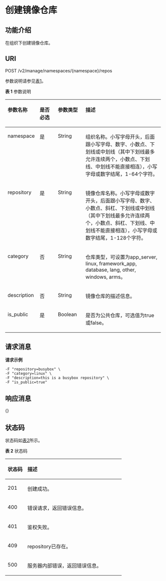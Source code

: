 # 创建镜像仓库<a name="swr_02_0030"></a>

## 功能介绍<a name="section14905762191056"></a>

在组织下创建镜像仓库。

## URI<a name="section10482810165331"></a>

POST /v2/manage/namespaces/\{namespace\}/repos

参数说明请参见[表1](#table155961192716)。

**表 1**  参数说明

<a name="table155961192716"></a>
<table><thead align="left"><tr id="row66016114276"><th class="cellrowborder" valign="top" width="18.48184818481848%" id="mcps1.2.5.1.1"><p id="p1969191112717"><a name="p1969191112717"></a><a name="p1969191112717"></a>参数名称</p>
</th>
<th class="cellrowborder" valign="top" width="12.09120912091209%" id="mcps1.2.5.1.2"><p id="p1311119571031"><a name="p1311119571031"></a><a name="p1311119571031"></a>是否必选</p>
</th>
<th class="cellrowborder" valign="top" width="17.95179517951795%" id="mcps1.2.5.1.3"><p id="p14796031194218"><a name="p14796031194218"></a><a name="p14796031194218"></a>参数类型</p>
</th>
<th class="cellrowborder" valign="top" width="51.475147514751484%" id="mcps1.2.5.1.4"><p id="p20214193316271"><a name="p20214193316271"></a><a name="p20214193316271"></a>描述</p>
</th>
</tr>
</thead>
<tbody><tr id="row12601115273"><td class="cellrowborder" valign="top" width="18.48184818481848%" headers="mcps1.2.5.1.1 "><p id="p8692191132719"><a name="p8692191132719"></a><a name="p8692191132719"></a>namespace</p>
</td>
<td class="cellrowborder" valign="top" width="12.09120912091209%" headers="mcps1.2.5.1.2 "><p id="p1611814571310"><a name="p1611814571310"></a><a name="p1611814571310"></a><span>是</span></p>
</td>
<td class="cellrowborder" valign="top" width="17.95179517951795%" headers="mcps1.2.5.1.3 "><p id="p48011931194218"><a name="p48011931194218"></a><a name="p48011931194218"></a><span>String</span></p>
</td>
<td class="cellrowborder" valign="top" width="51.475147514751484%" headers="mcps1.2.5.1.4 "><p id="p7304102751814"><a name="p7304102751814"></a><a name="p7304102751814"></a>组织名称。小写字母开头，后面跟小写字母、数字、小数点、下划线或中划线（其中下划线最多允许连续两个，小数点、下划线、中划线不能直接相连），小写字母或数字结尾，1-64个字符。</p>
</td>
</tr>
<tr id="row164071156482"><td class="cellrowborder" valign="top" width="18.48184818481848%" headers="mcps1.2.5.1.1 "><p id="p26761358193942"><a name="p26761358193942"></a><a name="p26761358193942"></a>repository</p>
</td>
<td class="cellrowborder" valign="top" width="12.09120912091209%" headers="mcps1.2.5.1.2 "><p id="p10507114164313"><a name="p10507114164313"></a><a name="p10507114164313"></a><span>是</span></p>
</td>
<td class="cellrowborder" valign="top" width="17.95179517951795%" headers="mcps1.2.5.1.3 "><p id="p105058419438"><a name="p105058419438"></a><a name="p105058419438"></a><span>String</span></p>
</td>
<td class="cellrowborder" valign="top" width="51.475147514751484%" headers="mcps1.2.5.1.4 "><p id="p36896234193942"><a name="p36896234193942"></a><a name="p36896234193942"></a>镜像仓库名称。小写字母或数字开头，后面跟小写字母、数字、小数点、斜杠、下划线或中划线（其中下划线最多允许连续两个，小数点、斜杠、下划线、中划线不能直接相连），小写字母或数字结尾，1-128个字符。</p>
</td>
</tr>
<tr id="row424641815486"><td class="cellrowborder" valign="top" width="18.48184818481848%" headers="mcps1.2.5.1.1 "><p id="p20306355191926"><a name="p20306355191926"></a><a name="p20306355191926"></a>category</p>
</td>
<td class="cellrowborder" valign="top" width="12.09120912091209%" headers="mcps1.2.5.1.2 "><p id="p81732214106"><a name="p81732214106"></a><a name="p81732214106"></a>否</p>
</td>
<td class="cellrowborder" valign="top" width="17.95179517951795%" headers="mcps1.2.5.1.3 "><p id="p2351162432"><a name="p2351162432"></a><a name="p2351162432"></a><span>String</span></p>
</td>
<td class="cellrowborder" valign="top" width="51.475147514751484%" headers="mcps1.2.5.1.4 "><p id="p54656508191926"><a name="p54656508191926"></a><a name="p54656508191926"></a>仓库类型，可设置为app_server, linux, framework_app, database, lang, other, windows, arms。</p>
</td>
</tr>
<tr id="row1494792215487"><td class="cellrowborder" valign="top" width="18.48184818481848%" headers="mcps1.2.5.1.1 "><p id="p8547791191916"><a name="p8547791191916"></a><a name="p8547791191916"></a>description</p>
</td>
<td class="cellrowborder" valign="top" width="12.09120912091209%" headers="mcps1.2.5.1.2 "><p id="p174341428132912"><a name="p174341428132912"></a><a name="p174341428132912"></a>否</p>
</td>
<td class="cellrowborder" valign="top" width="17.95179517951795%" headers="mcps1.2.5.1.3 "><p id="p1989631624318"><a name="p1989631624318"></a><a name="p1989631624318"></a><span>String</span></p>
</td>
<td class="cellrowborder" valign="top" width="51.475147514751484%" headers="mcps1.2.5.1.4 "><p id="p47751480191916"><a name="p47751480191916"></a><a name="p47751480191916"></a>镜像仓库的描述信息。</p>
</td>
</tr>
<tr id="row1494762244817"><td class="cellrowborder" valign="top" width="18.48184818481848%" headers="mcps1.2.5.1.1 "><p id="p5865065310418"><a name="p5865065310418"></a><a name="p5865065310418"></a>is_public</p>
</td>
<td class="cellrowborder" valign="top" width="12.09120912091209%" headers="mcps1.2.5.1.2 "><p id="p5904142612438"><a name="p5904142612438"></a><a name="p5904142612438"></a><span>是</span></p>
</td>
<td class="cellrowborder" valign="top" width="17.95179517951795%" headers="mcps1.2.5.1.3 "><p id="p471339810418"><a name="p471339810418"></a><a name="p471339810418"></a>Boolean</p>
</td>
<td class="cellrowborder" valign="top" width="51.475147514751484%" headers="mcps1.2.5.1.4 "><p id="p4624092710418"><a name="p4624092710418"></a><a name="p4624092710418"></a>是否为公共仓库，可选值为true或false。</p>
</td>
</tr>
</tbody>
</table>

## 请求消息<a name="section3270966102931"></a>

**请求示例**

```
-F "repository=busybox" \
-F "category=linux" \
-F "description=this is a busybox repository" \
-F "is_public=true"
```

## 响应消息<a name="section46271297104114"></a>

\{\}

## 状态码<a name="section5365169104253"></a>

状态码如[表2](#table1537514248301)所示。

**表 2**  状态码

<a name="table1537514248301"></a>
<table><thead align="left"><tr id="row183751324163014"><th class="cellrowborder" valign="top" width="16.99%" id="mcps1.2.3.1.1"><p id="p1437512453016"><a name="p1437512453016"></a><a name="p1437512453016"></a>状态码</p>
</th>
<th class="cellrowborder" valign="top" width="83.00999999999999%" id="mcps1.2.3.1.2"><p id="p23751724153018"><a name="p23751724153018"></a><a name="p23751724153018"></a>描述</p>
</th>
</tr>
</thead>
<tbody><tr id="row837511241306"><td class="cellrowborder" valign="top" width="16.99%" headers="mcps1.2.3.1.1 "><p id="p53752024103012"><a name="p53752024103012"></a><a name="p53752024103012"></a>201</p>
</td>
<td class="cellrowborder" valign="top" width="83.00999999999999%" headers="mcps1.2.3.1.2 "><p id="p5375162413308"><a name="p5375162413308"></a><a name="p5375162413308"></a>创建成功。</p>
</td>
</tr>
<tr id="row13375142417305"><td class="cellrowborder" valign="top" width="16.99%" headers="mcps1.2.3.1.1 "><p id="p11375724133011"><a name="p11375724133011"></a><a name="p11375724133011"></a>400</p>
</td>
<td class="cellrowborder" valign="top" width="83.00999999999999%" headers="mcps1.2.3.1.2 "><p id="p13761324103020"><a name="p13761324103020"></a><a name="p13761324103020"></a>错误请求，返回错误信息。</p>
</td>
</tr>
<tr id="row1293417915613"><td class="cellrowborder" valign="top" width="16.99%" headers="mcps1.2.3.1.1 "><p id="p2093513935619"><a name="p2093513935619"></a><a name="p2093513935619"></a>401</p>
</td>
<td class="cellrowborder" valign="top" width="83.00999999999999%" headers="mcps1.2.3.1.2 "><p id="p9935209195617"><a name="p9935209195617"></a><a name="p9935209195617"></a>鉴权失败。</p>
</td>
</tr>
<tr id="row615125910308"><td class="cellrowborder" valign="top" width="16.99%" headers="mcps1.2.3.1.1 "><p id="p2015111596307"><a name="p2015111596307"></a><a name="p2015111596307"></a>409</p>
</td>
<td class="cellrowborder" valign="top" width="83.00999999999999%" headers="mcps1.2.3.1.2 "><p id="p1215115593304"><a name="p1215115593304"></a><a name="p1215115593304"></a>repository已存在。</p>
</td>
</tr>
<tr id="row837612433016"><td class="cellrowborder" valign="top" width="16.99%" headers="mcps1.2.3.1.1 "><p id="p937619249301"><a name="p937619249301"></a><a name="p937619249301"></a>500</p>
</td>
<td class="cellrowborder" valign="top" width="83.00999999999999%" headers="mcps1.2.3.1.2 "><p id="p33761245309"><a name="p33761245309"></a><a name="p33761245309"></a>服务器内部错误，返回错误信息。</p>
</td>
</tr>
</tbody>
</table>

